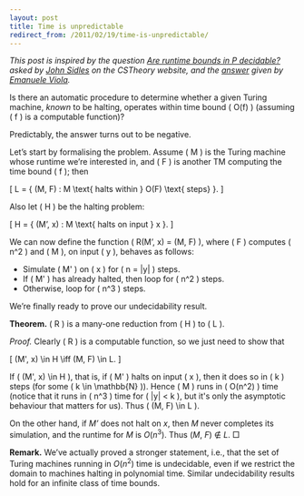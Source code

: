 ```yaml
---
layout: post
title: Time is unpredictable
redirect_from: /2011/02/19/time-is-unpredictable/
---
```


<em>This post is inspired by the question <a href="http://cstheory.stackexchange.com/q/5004/182">Are runtime bounds in P decidable?</a> asked by <a href="http://www.mrfm.org/">John Sidles</a> on the CSTheory website, and the <a href="http://cstheory.stackexchange.com/questions/5004/are-runtime-bounds-in-p-decidable-answer-no/5006#5006">answer</a> given by <a href="http://www.ccs.neu.edu/home/viola/">Emanuele Viola</a>.</em>

Is there an automatic procedure to determine whether a given Turing machine, <em>known</em> to be halting, operates within time bound \( O(f) \) (assuming \( f \) is a computable function)?

Predictably, the answer turns out to be negative.

Let’s start by formalising the problem. Assume \( M \) is the Turing machine whose runtime we’re interested in, and \( F \) is another TM computing the time bound \( f \); then

\[
L = \{ (M, F) : M \text{ halts within } O(F) \text{ steps} \}.
\]

Also let \( H \) be the halting problem:

\[
H = \{ (M’, x) : M \text{ halts on input } x \}.
\]

We can now define the function \( R(M’, x) = (M, F) \), where \( F \) computes \( n^2 \) and \( M \), on input \( y \), behaves as follows:

* Simulate \( M' \) on \( x \) for \( n = |y| \) steps.
* If \( M' \) has already halted, then loop for \( n^2 \) steps.
* Otherwise, loop for \( n^3 \) steps.

We’re finally ready to prove our undecidability result.

<strong>Theorem.</strong> \( R \) is a many-one reduction from \( H \) to \( L \).

<em>Proof.</em> Clearly \( R \) is a computable function, so we just need to show that

\[ (M', x) \in H \iff (M, F) \in L. \]

If  \( (M', x) \in H \), that is, if \( M' \) halts on input \( x \), then it does so in \( k \) steps (for some \( k \in \mathbb{N} \)). Hence \( M \) runs in \( O(n^2) \) time (notice that it runs in \( n^3 \) time for \( |y| < k \), but it's only the asymptotic behaviour that matters for us). Thus \( (M, F) \in L \).

On the other hand, if <em>M’</em> does not halt on <em>x</em>, then <em>M</em> never completes its simulation, and the runtime for <em>M</em> is <em>O</em>(<em>n</em><sup>3</sup>). Thus (<em>M</em>, <em>F</em>) &notin; <em>L</em>. □

<strong>Remark.</strong> We’ve actually proved a stronger statement, i.e., that the set of Turing machines running in <em>O</em>(<em>n</em><sup>2</sup>) time is undecidable, even if we restrict the domain to machines halting in polynomial time. Similar undecidability results hold for an infinite class of time bounds.
